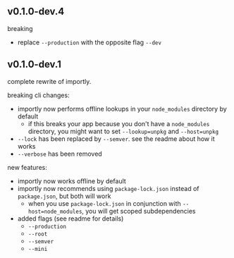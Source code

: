 
## v0.1.0-dev.4

breaking
- replace `--production` with the opposite flag `--dev`

## v0.1.0-dev.1

complete rewrite of importly.

breaking cli changes:
- importly now performs offline lookups in your `node_modules` directory by default
  - if this breaks your app because you don't have a `node_modules` directory, you might want to set `--lookup=unpkg` and `--host=unpkg`
- `--lock` has been replaced by `--semver`. see the readme about how it works
- `--verbose` has been removed

new features:
- importly now works offline by default
- importly now recommends using `package-lock.json` instead of `package.json`, but both will work
  - when you use `package-lock.json` in conjunction with `--host=node_modules`, you will get scoped subdependencies
- added flags (see readme for details)
  - `--production`
  - `--root`
  - `--semver`
  - `--mini`
